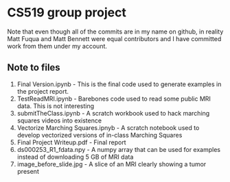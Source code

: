 # CS519 group project
Note that even though all of the commits are in my name on github, in reality Matt Fuqua and Matt Bennett were equal contributors and I have committed work from them under my account.

## Note to files

1. Final Version.ipynb - This is the final code used to generate examples in the project report.
1. TestReadMRI.ipynb - Barebones code used to read some public MRI data. This is not interesting
1. submitTheClass.ipynb - A scratch workbook used to hack marching squares videos into existence
1. Vectorize Marching Squares.ipnyb - A scratch notebook used to develop vectorized versions of in-class Marching Squares
1. Final Project Writeup.pdf - Final report
1. ds000253_R1_fdata.npy - A numpy array that can be used for examples instead of downloading 5 GB of MRI data
1. image_before_slide.jpg - A slice of an MRI clearly showing a tumor present

